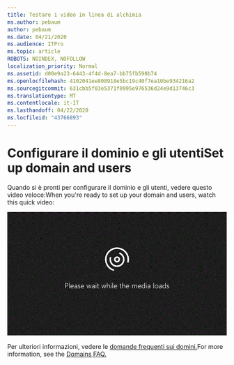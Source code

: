 ```yaml
---
title: Testare i video in linea di alchimia
ms.author: pebaum
author: pebaum
ms.date: 04/21/2020
ms.audience: ITPro
ms.topic: article
ROBOTS: NOINDEX, NOFOLLOW
localization_priority: Normal
ms.assetid: d00e9a23-6443-4f4d-8ea7-bb75fb590b74
ms.openlocfilehash: 4102041ee808918e5bc19c40f7ea10be934216a2
ms.sourcegitcommit: 631cbb5f03e5371f0995e976536d24e9d13746c3
ms.translationtype: MT
ms.contentlocale: it-IT
ms.lasthandoff: 04/22/2020
ms.locfileid: "43766893"
---
```

# <a name="set-up-domain-and-users"></a><span data-ttu-id="c5341-102">Configurare il dominio e gli utenti</span><span class="sxs-lookup"><span data-stu-id="c5341-102">Set up domain and users</span></span>

<span data-ttu-id="c5341-103">Quando si è pronti per configurare il dominio e gli utenti, vedere questo video veloce:</span><span class="sxs-lookup"><span data-stu-id="c5341-103">When you're ready to set up your domain and users, watch this quick video:</span></span>
  
![Il browser non supporta il video.](media/MSN_Video_Widget.gif)
  
<span data-ttu-id="c5341-106">Per ulteriori informazioni, vedere le [domande frequenti sui domini.](https://docs.microsoft.com/office365/admin/setup/domains-faq)</span><span class="sxs-lookup"><span data-stu-id="c5341-106">For more information, see the [Domains FAQ.](https://docs.microsoft.com/office365/admin/setup/domains-faq)</span></span>